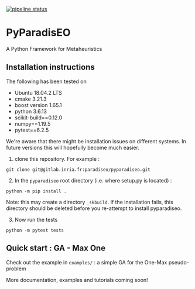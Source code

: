 [![pipeline status](https://gitlab.inria.fr/paradiseo/pyparadiseo/badges/master/pipeline.svg)](https://gitlab.inria.fr/paradiseo/pyparadiseo/-/commits/master)

# PyParadisEO

A Python Framework for Metaheuristics

## Installation instructions

The following has been tested on
- Ubuntu 18.04.2 LTS
- cmake 3.21.3
- boost version 1.65.1
- python 3.6.13
- scikit-build==0.12.0
- numpy==1.19.5
- pytest==6.2.5

We're aware that there might be installation issues on different systems. In future versions this will hopefully become much easier.

1. clone this repository. For example :

`git clone git@gitlab.inria.fr:paradiseo/pyparadiseo.git`


2. In the `pyparadiseo` root directory (i.e. where setup.py is located) :

`python -m pip install .`

Note: this may create a directory `_skbuild`. If the installation fails, this directory should be deleted before you re-attempt to install pyparadiseo.

3. Now run the tests

`python -m pytest tests`

## Quick start : GA - Max One

Check out the example in `examples/` : a simple GA for the One-Max pseudo-problem

More documentation, examples and tutorials coming soon!
